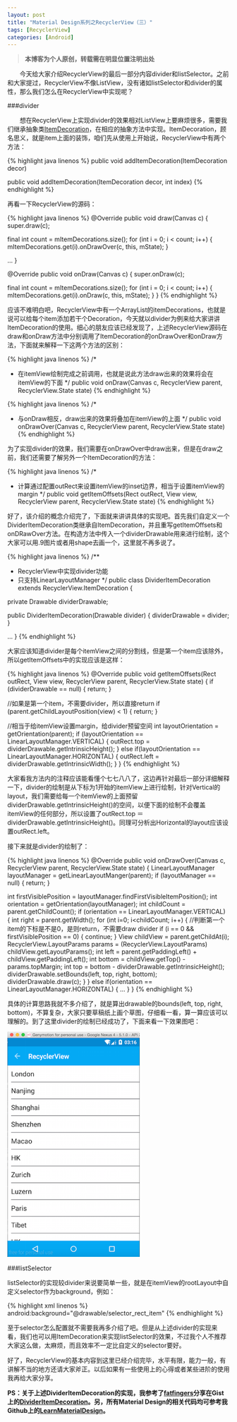 ```yaml
---
layout: post
title: "Material Design系列之RecyclerView（三）"
tags: [RecyclerView]
categories: [Android]
---
```


> **本博客为个人原创，转载需在明显位置注明出处**

&emsp;&emsp;今天给大家介绍RecyclerView的最后一部分内容divider和listSelector。之前和大家提过，RecyclerView不像ListView，没有诸如listSelector和divider的属性，那么我们怎么在RecyclerView中实现呢？

###divider
    
&emsp;&emsp;想在RecyclerView上实现divider的效果相对ListView上要麻烦很多，需要我们继承抽象类[ItemDecoration](https://developer.android.com/reference/android/support/v7/widget/RecyclerView.ItemDecoration.html)，在相应的抽象方法中实现。ItemDecoration，顾名思义，就是item上面的装饰，咱们先从使用上开始说，RecyclerView中有两个方法：
    
{% highlight java linenos %}
public void addItemDecoration(ItemDecoration decor)

public void addItemDecoration(ItemDecoration decor, int index)
{% endhighlight %}

再看一下RecyclerView的源码：

{% highlight java linenos %}
@Override
public void draw(Canvas c) {
  super.draw(c);
  
  final int count = mItemDecorations.size();
  for (int i = 0; i < count; i++) {
    mItemDecorations.get(i).onDrawOver(c, this, mState);
  }
  
  ...
}

@Override
public void onDraw(Canvas c) {
  super.onDraw(c);

  final int count = mItemDecorations.size();
  for (int i = 0; i < count; i++) {
    mItemDecorations.get(i).onDraw(c, this, mState);
  }
}
{% endhighlight %}

应该不难明白吧，RecyclerView中有一个ArrayList的itemDecorations，也就是说可以给每个item添加若干个Decoration，今天就以divider为例来给大家讲讲ItemDecoration的使用。细心的朋友应该已经发现了，上述RecyclerView源码在draw和onDraw方法中分别调用了ItemDecoration的onDrawOver和onDraw方法，下面就来解释一下这两个方法的区别：

 {% highlight java linenos %}
 /*
 * 在itemView绘制完成之前调用，也就是说此方法draw出来的效果将会在itemView的下面
 */
public void onDraw(Canvas c, RecyclerView parent, RecyclerView.State state)
{% endhighlight %}

 {% highlight java linenos %}
 /*
 * 与onDraw相反，draw出来的效果将叠加在itemView的上面
 */
public void onDrawOver(Canvas c, RecyclerView parent, RecyclerView.State state)
{% endhighlight %}
   
 为了实现divider的效果，我们需要在onDrawOver中draw出来，但是在draw之前，我们还需要了解另外一个ItemDecoration的方法：
 
 {% highlight java linenos %}
  /*
 * 计算通过配置outRect来设置itemView的inset边界，相当于设置itemView的margin
 */
public void getItemOffsets(Rect outRect, View view, RecyclerView parent, RecyclerView.State state)
{% endhighlight %}

好了，该介绍的概念介绍完了，下面就来讲讲具体的实现吧。首先我们自定义一个DividerItemDecoration类继承自ItemDecoration，并且重写getItemOffsets和onDRawOver方法。在构造方法中传入一个dividerDrawable用来进行绘制，这个大家可以用.9图片或者用shape去画一个，这里就不再多说了。

 {% highlight java linenos %}
 /**
 * RecyclerView中实现divider功能
 * 只支持LinearLayoutManager
 */
public class DividerItemDecoration extends RecyclerView.ItemDecoration {

  private Drawable dividerDrawable;

  public DividerItemDecoration(Drawable divider) {
    dividerDrawable = divider;
  }
  
  ...
}
{% endhighlight %}

大家应该知道divider是每个itemView之间的分割线，但是第一个item应该除外，所以getItemOffsets中的实现应该是这样：

 {% highlight java linenos %}
@Override
    public void getItemOffsets(Rect outRect, View view, RecyclerView parent, RecyclerView.State state) {
  if (dividerDrawable == null) {
    return;
  }

  //如果是第一个item，不需要divider，所以直接return
  if (parent.getChildLayoutPosition(view) < 1) {
    return;
  }

  //相当于给itemView设置margin，给divider预留空间
  int layoutOrientation = getOrientation(parent);
  if (layoutOrientation == LinearLayoutManager.VERTICAL) {
    outRect.top = dividerDrawable.getIntrinsicHeight();
  } else if(layoutOrientation == LinearLayoutManager.HORIZONTAL) {
    outRect.left = dividerDrawable.getIntrinsicWidth();
  }
}
{% endhighlight %}

大家看我方法内的注释应该能看懂个七七八八了，这边再针对最后一部分详细解释一下，divider的绘制是从下标为1开始的itemView上进行绘制，针对Vertical的layout，我们需要给每一个itemView的上面预留dividerDrawable.getIntrinsicHeight()的空间，以便下面的绘制不会覆盖itemView的任何部分，所以设置了outRect.top ＝ dividerDrawable.getIntrinsicHeight()。同理可分析出Horizontal的layout应该设置outRect.left。

接下来就是divider的绘制了：

 {% highlight java linenos %}
@Override
public void onDrawOver(Canvas c, RecyclerView parent, RecyclerView.State state) {
  LinearLayoutManager layoutManager = getLinearLayoutManger(parent);
  if (layoutManager == null) {
    return;
  }

  int firstVisiblePosition = layoutManager.findFirstVisibleItemPosition();
  int orientation = getOrientation(layoutManager);
  int childCount = parent.getChildCount();
  if (orientation == LinearLayoutManager.VERTICAL) {
    int right = parent.getWidth();
    for (int i=0; i<childCount; i++) {
      //判断第一个item的下标是不是0，是则return，不需要draw divider
      if (i == 0 && firstVisiblePosition == 0) {
        continue;
      }
      View childView = parent.getChildAt(i);
      RecyclerView.LayoutParams params = (RecyclerView.LayoutParams) childView.getLayoutParams();
      int left = parent.getPaddingLeft() + childView.getPaddingLeft();
      int bottom = childView.getTop() - params.topMargin;
      int top = bottom - dividerDrawable.getIntrinsicHeight();
      dividerDrawable.setBounds(left, top, right, bottom);
      dividerDrawable.draw(c);
    }
  } else if(orientation == LinearLayoutManager.HORIZONTAL) {
    ...
  }
}
{% endhighlight %}

具体的计算思路我就不多介绍了，就是算出drawable的bounds(left, top, right, bottom)，不算复杂，大家只要草稿纸上画个草图，仔细看一看，算一算应该可以理解的。到了这里divider的绘制已经成功了，下面来看一下效果图吧：

![md_rv_divider_decoration](/images/md_rv_divider_decoration.png)

###listSelector

listSelector的实现较divider来说要简单一些，就是在itemView的rootLayout中自定义selector作为background，例如：

 {% highlight xml linenos %}
 android:background="@drawable/selector_rect_item"
 {% endhighlight %}
 
 至于selector怎么配置就不需要我再多介绍了吧。但是从上述divider的实现来看，我们也可以用ItemDecoration来实现listSelector的效果，不过我个人不推荐大家这么做，太麻烦，而且效率不一定比自定义的selector要好。

好了，RecyclerView的基本内容到这里已经介绍完毕，水平有限，能力一般，有讲解不当的地方还请大家斧正。以后如果有一些使用上的心得或者某些进阶的使用我再给大家分享。

**PS：关于上述DividerItemDecoration的实现，我参考了[fatfingers](https://gist.github.com/fatfingers)分享在Gist上的[DividerItemDecoration](https://gist.github.com/fatfingers/233abbae200b5e87297b)。另，所有Material Design的相关代码均可参考我Github上的[LearnMaterialDesign](https://github.com/willmo1987/LearnMaterialDesign)。**